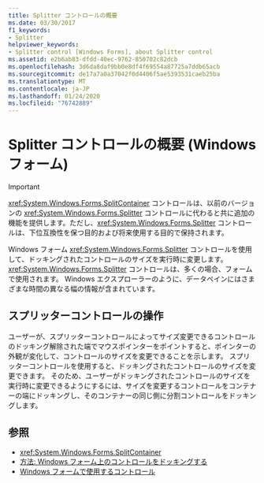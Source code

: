 ```yaml
---
title: Splitter コントロールの概要
ms.date: 03/30/2017
f1_keywords:
- Splitter
helpviewer_keywords:
- Splitter control [Windows Forms], about Splitter control
ms.assetid: e2b6ab83-dfdd-40ec-9762-850702c82dcb
ms.openlocfilehash: 3d6da8daf9bb0e8df4f69554a87725a7ddb65acb
ms.sourcegitcommit: de17a7a0a37042f0d4406f5ae5393531caeb25ba
ms.translationtype: MT
ms.contentlocale: ja-JP
ms.lasthandoff: 01/24/2020
ms.locfileid: "76742889"
---
```

# <a name="splitter-control-overview-windows-forms"></a>Splitter コントロールの概要 (Windows フォーム)
> [!IMPORTANT]
> <xref:System.Windows.Forms.SplitContainer> コントロールは、以前のバージョンの <xref:System.Windows.Forms.Splitter> コントロールに代わると共に追加の機能を提供します。ただし、<xref:System.Windows.Forms.Splitter> コントロールは、下位互換性を保つ目的および将来使用する目的で保持されます。  
  
 Windows フォーム <xref:System.Windows.Forms.Splitter> コントロールを使用して、ドッキングされたコントロールのサイズを実行時に変更します。 <xref:System.Windows.Forms.Splitter> コントロールは、多くの場合、フォームで使用されます。 Windows エクスプローラーのように、データペインにはさまざまな時間の異なる幅の情報が含まれています。  
  
## <a name="working-with-the-splitter-control"></a>スプリッターコントロールの操作  
 ユーザーが、スプリッターコントロールによってサイズ変更できるコントロールのドッキング解除された端でマウスポインターをポイントすると、ポインターの外観が変化して、コントロールのサイズを変更できることを示します。 スプリッターコントロールを使用すると、ドッキングされたコントロールのサイズを変更できます。 そのため、ユーザーがドッキングされたコントロールのサイズを実行時に変更できるようにするには、サイズを変更するコントロールをコンテナーの端にドッキングし、そのコンテナーの同じ側に分割コントロールをドッキングします。  
  
## <a name="see-also"></a>参照

- <xref:System.Windows.Forms.SplitContainer>
- [方法: Windows フォーム上のコントロールをドッキングする](how-to-dock-controls-on-windows-forms.md)
- [Windows フォームで使用するコントロール](controls-to-use-on-windows-forms.md)
